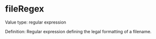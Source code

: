 # fileRegex

Value type: regular expression

Definition: Regular expression defining the legal formatting of a filename.